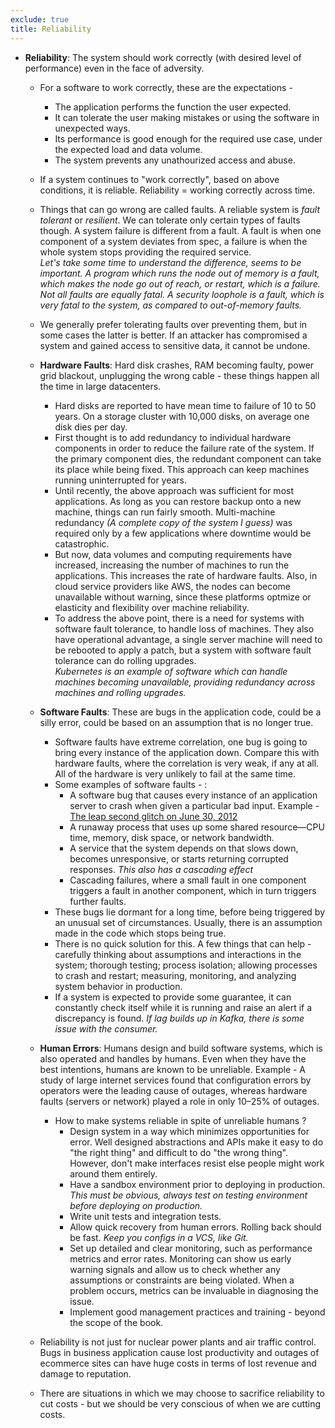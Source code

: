 ```yaml
---
exclude: true
title: Reliability
---
```


* **Reliability**: The system should work correctly (with desired level of performance) even in the face of adversity.
	* For a software to work correctly, these are the expectations -
		* The application performs the function the user expected.
		* It can tolerate the user making mistakes or using the software in unexpected ways.
		* Its performance is good enough for the required use case, under the expected load and data volume.
		* The system prevents any unathourized access and abuse.
	* If a system continues to "work correctly", based on above conditions, it is reliable. Reliability = working correctly across time.

	* Things that can go wrong are called faults. A reliable system is _fault tolerant_ or _resilient_. We can tolerate only certain types of faults though. A system failure is different from a fault. A fault is when one component of a system deviates from spec, a failure is when the whole system stops providing the required service.<br>_Let's take some time to understand the difference, seems to be important. A program which runs the node out of memory is a fault, which makes the node go out of reach, or restart, which is a failure. Not all faults are equally fatal. A security loophole is a fault, which is very fatal to the system, as compared to out-of-memory faults._

	* We generally prefer tolerating faults over preventing them, but in some cases the latter is better. If an attacker has compromised a system and gained access to sensitive data, it cannot be undone.

	* **Hardware Faults**: Hard disk crashes, RAM becoming faulty, power grid blackout, unplugging the wrong cable - these things happen all the time in large datacenters.
		* Hard disks are reported to have mean time to failure of 10 to 50 years. On a storage cluster with 10,000 disks, on average one disk dies per day.
		* First thought is to add redundancy to individual hardware components in order to reduce the failure rate of the system. If the primary component dies, the redundant component can take its place while being fixed. This approach can keep machines running uninterrupted for years.
		* Until recently, the above approach was sufficient for most applications. As long as you can restore backup onto a new machine, things can run fairly smooth. Multi-machine redundancy _(A complete copy of the system I guess)_ was required only by a few applications where downtime would be catastrophic.
		* But now, data volumes and computing requirements have increased, increasing the number of machines to run the applications. This increases the rate of hardware faults. Also, in cloud service providers like AWS, the nodes can become unavailable without warning, since these platforms optmize or elasticity and flexibility over machine reliability.
		* To address the above point, there is a need for systems with software fault tolerance, to handle loss of machines. They also have operational advantage, a single server machine will need to be rebooted to apply a patch, but a system with software fault tolerance can do rolling upgrades.<br> _Kubernetes is an example of software which can handle machines becoming unavailable, providing redundancy across machines and rolling upgrades._
	* **Software Faults**: These are bugs in the application code, could be a silly error, could be based on an assumption that is no longer true.
		* Software faults have extreme correlation, one bug is going to bring every instance of the application down. Compare this with hardware faults, where the correlation is very weak, if any at all. All of the hardware is very unlikely to fail at the same time.
		* Some examples of software faults - :
			* A software bug that causes every instance of an application server to crash when given a particular bad input. Example - [The leap second glitch on June 30, 2012](https://www.wired.com/2012/07/leap-second-glitch-explained/)
			* A runaway process that uses up some shared resource—CPU time, memory, disk space, or network bandwidth.
			* A service that the system depends on that slows down, becomes unresponsive, or starts returning corrupted responses. _This also has a cascading effect_
			* Cascading failures, where a small fault in one component triggers a fault in another component, which in turn triggers further faults.
		* These bugs lie dormant for a long time, before being triggered by an unusual set of circumstances. Usually, there is an assumption made in the code which stops being true.
		* There is no quick solution for this. A few things that can help - carefully thinking about assumptions and interactions in the system; thorough testing; process isolation; allowing processes to crash and restart; measuring, monitoring, and analyzing system behavior in production.
		* If a system is expected to provide some guarantee, it can constantly check itself while it is running and raise an alert if a discrepancy is found. _If lag builds up in Kafka, there is some issue with the consumer._
	* **Human Errors**: Humans design and build software systems, which is also operated and handles by humans. Even when they have the best intentions, humans are known to be unreliable. Example - A study of large internet services found that configuration errors by operators were the leading cause of outages, whereas hardware faults (servers or network) played a role in only 10–25% of outages.
		* How to make systems reliable in spite of unreliable humans ?
			* Design system in a way which minimizes opportunities for error. Well designed abstractions and APIs make it easy to do "the right thing" and difficult to do "the wrong thing". However, don't make interfaces resist else people might work around them entirely.
			* Have a sandbox environment prior to deploying in production. _This must be obvious, always test on testing environment before deploying on production._
			* Write unit tests and integration tests.
			* Allow quick recovery from human errors. Rolling back should be fast. _Keep you configs in a VCS, like Git._
			* Set up detailed and clear monitoring, such as performance metrics and error rates. Monitoring can show us early warning signals and allow us to check whether any assumptions or constraints are being violated. When a problem occurs, metrics can be invaluable in diagnosing the issue.
			* Implement good management practices and training - beyond the scope of the book.
	* Reliability is not just for nuclear power plants and air traffic control. Bugs in business application cause lost productivity and outages of ecommerce sites can have huge costs in terms of lost revenue and damage to reputation.
	* There are situations in which we may choose to sacrifice reliability to cut costs - but we should be very conscious of when we are cutting costs.